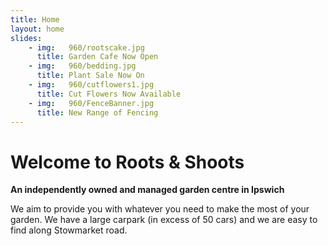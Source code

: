 ```yaml
---
title: Home
layout: home
slides:
    - img:   960/rootscake.jpg
      title: Garden Cafe Now Open
    - img:   960/bedding.jpg
      title: Plant Sale Now On
    - img:   960/cutflowers1.jpg
      title: Cut Flowers Now Available
    - img:   960/FenceBanner.jpg
      title: New Range of Fencing
---
```


# Welcome to Roots &amp; Shoots

__An independently owned and managed garden centre in Ipswich__

We aim to provide you with whatever you need to make the most of your garden. We have a large carpark (in excess of 50 cars) and we are easy to find along Stowmarket road.

